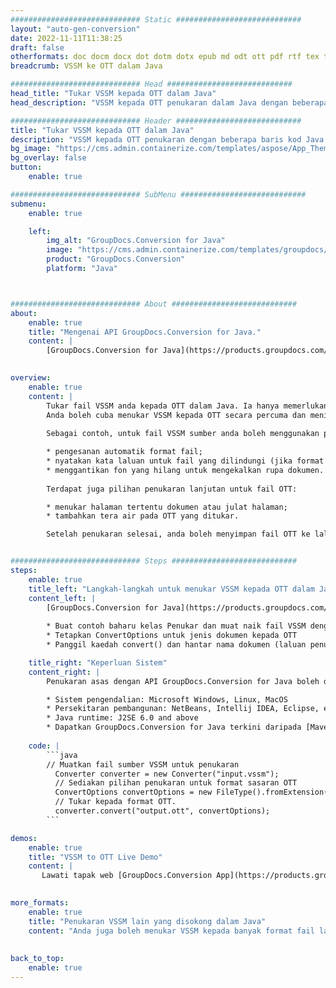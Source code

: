 ```yaml
---
############################# Static ############################
layout: "auto-gen-conversion"
date: 2022-11-11T11:38:25
draft: false
otherformats: doc docm docx dot dotm dotx epub md odt ott pdf rtf tex txt vdx vsdm vsdx vssm vssx vstm vstx vsx vtx xps
breadcrumb: VSSM ke OTT dalam Java

############################# Head ############################
head_title: "Tukar VSSM kepada OTT dalam Java"
head_description: "VSSM kepada OTT penukaran dalam Java dengan beberapa baris kod. Tukar lebih 160 format fail menggunakan API penukaran dokumen GroupDocs untuk Java"

############################# Header ############################
title: "Tukar VSSM kepada OTT dalam Java"
description: "VSSM kepada OTT penukaran dengan beberapa baris kod Java."
bg_image: "https://cms.admin.containerize.com/templates/aspose/App_Themes/V3/images/bg/header1.png"
bg_overlay: false
button:
    enable: true

############################# SubMenu ############################
submenu:
    enable: true

    left:
        img_alt: "GroupDocs.Conversion for Java"
        image: "https://cms.admin.containerize.com/templates/groupdocs/images/product-logos/90x90-noborder/groupdocs-conversion-java.png"
        product: "GroupDocs.Conversion"
        platform: "Java"



############################# About ############################
about:
    enable: true
    title: "Mengenai API GroupDocs.Conversion for Java."
    content: |
        [GroupDocs.Conversion for Java](https://products.groupdocs.com/conversion/java/) ialah API penukaran format fail lanjutan untuk menukar antara imej popular dan format dokumen seperti Microsoft Office, OpenDocument, PDF, HTML, e-mel, CAD. dan banyak lagi dengan hanya beberapa baris kod. API asli secara automatik mengesan format dokumen asal dan menawarkan banyak pilihan untuk menyesuaikan dokumen yang ditukar. Bersama-sama dengan fungsi mengekstrak maklumat daripada dokumen, ia juga menyokong caching hasil penukaran ke cakera tempatan secara lalai. Walau bagaimanapun, sebarang jenis storan cache boleh disokong dengan melaksanakan antara muka yang sesuai - Amazon S3, Dropbox, Google Drive, Windows Azure, Reddis atau mana-mana yang lain.
    

overview:
    enable: true
    content: |
        Tukar fail VSSM anda kepada OTT dalam Java. Ia hanya memerlukan beberapa baris kod Java pada mana-mana platform pilihan anda, seperti Windows, Linux, macOS.
        Anda boleh cuba menukar VSSM kepada OTT secara percuma dan menilai kualiti hasil penukaran. Bersama-sama dengan skrip penukaran fail mudah, anda boleh mencuba pilihan yang lebih canggih untuk memuatkan fail sumber VSSM dan menyimpan output OTT. 
        
        Sebagai contoh, untuk fail VSSM sumber anda boleh menggunakan pilihan pemuatan berikut:

        * pengesanan automatik format fail;
        * nyatakan kata laluan untuk fail yang dilindungi (jika format fail menyokongnya);
        * menggantikan fon yang hilang untuk mengekalkan rupa dokumen.
        
        Terdapat juga pilihan penukaran lanjutan untuk fail OTT:

        * menukar halaman tertentu dokumen atau julat halaman;
        * tambahkan tera air pada OTT yang ditukar.

        Setelah penukaran selesai, anda boleh menyimpan fail OTT ke laluan fail setempat anda atau ke mana-mana storan pihak ketiga seperti FTP, Amazon S3, Google Drive, Dropbox dll. Sila ambil perhatian - untuk menukar VSSM kepada OTT, anda tidak perlu memasang sebarang perisian tambahan, seperti MS Office, Open Office, Adobe Acrobat Reader dsb.


############################# Steps ############################
steps:
    enable: true
    title_left: "Langkah-langkah untuk menukar VSSM kepada OTT dalam Java"
    content_left: |
        [GroupDocs.Conversion for Java](https://products.groupdocs.com/conversion/java/) membenarkan pembangun menukar fail VSSM kepada OTT dengan mudah dengan beberapa baris kod.
        
        * Buat contoh baharu kelas Penukar dan muat naik fail VSSM dengan laluan penuh
        * Tetapkan ConvertOptions untuk jenis dokumen kepada OTT
        * Panggil kaedah convert() dan hantar nama dokumen (laluan penuh) dan format (OTT) sebagai parameter

    title_right: "Keperluan Sistem"
    content_right: |
        Penukaran asas dengan API GroupDocs.Conversion for Java boleh dilakukan dengan hanya beberapa baris kod. API kami disokong pada semua platform dan sistem pengendalian utama. Sebelum melaksanakan kod di bawah, pastikan anda mempunyai prasyarat berikut dipasang pada sistem anda.

        * Sistem pengendalian: Microsoft Windows, Linux, MacOS
        * Persekitaran pembangunan: NetBeans, Intellij IDEA, Eclipse, etc.
        * Java runtime: J2SE 6.0 and above
        * Dapatkan GroupDocs.Conversion for Java terkini daripada [Maven](https://repository.groupdocs.com/webapp/#/artifacts/browse/tree/General/repo/com/groupdocs/groupdocs-conversion)
         
    code: |
        ```java    
        // Muatkan fail sumber VSSM untuk penukaran
          Converter converter = new Converter("input.vssm");
          // Sediakan pilihan penukaran untuk format sasaran OTT
          ConvertOptions convertOptions = new FileType().fromExtension("ott").getConvertOptions();
          // Tukar kepada format OTT.
          converter.convert("output.ott", convertOptions);
        ```

demos:
    enable: true
    title: "VSSM to OTT Live Demo"
    content: |
       Lawati tapak web [GroupDocs.Conversion App](https://products.groupdocs.app/conversion/family) kami dan cuba VSSM kepada OTT penukaran sekarang. Demo percuma mempunyai faedah berikut
          

more_formats:
    enable: true
    title: "Penukaran VSSM lain yang disokong dalam Java"
    content: "Anda juga boleh menukar VSSM kepada banyak format fail lain. Sila lihat senarai di bawah."
       
       
back_to_top:
    enable: true
---
```

